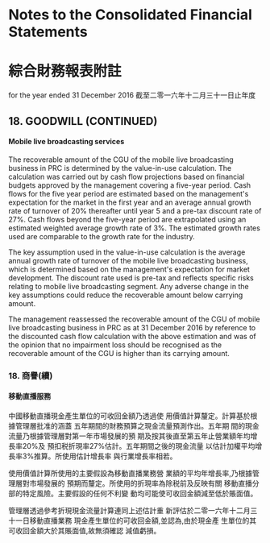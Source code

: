 # Notes to the Consolidated Financial Statements

# 綜合財務報表附註

for the year ended 31 December 2016 截至二零一六年十二月三十一日止年度

## 18. GOODWILL (CONTINUED)

#### **Mobile live broadcasting services**

The recoverable amount of the CGU of the mobile live broadcasting business in PRC is determined by the value-in-use calculation. The calculation was carried out by cash flow projections based on financial budgets approved by the management covering a five-year period. Cash flows for the five year period are estimated based on the management's expectation for the market in the first year and an average annual growth rate of turnover of 20% thereafter until year 5 and a pre-tax discount rate of 27%. Cash flows beyond the five-year period are extrapolated using an estimated weighted average growth rate of 3%. The estimated growth rates used are comparable to the growth rate for the industry.

The key assumption used in the value-in-use calculation is the average annual growth rate of turnover of the mobile live broadcasting business, which is determined based on the management's expectation for market development. The discount rate used is pre-tax and reflects specific risks relating to mobile live broadcasting segment. Any adverse change in the key assumptions could reduce the recoverable amount below carrying amount.

The management reassessed the recoverable amount of the CGU of mobile live broadcasting business in PRC as at 31 December 2016 by reference to the discounted cash flow calculation with the above estimation and was of the opinion that no impairment loss should be recognised as the recoverable amount of the CGU is higher than its carrying amount.

### 18. 商譽(續)

#### 移動直播服務

中國移動直播現金產生單位的可收回金額乃透過使 用價值計算釐定。計算基於根據管理層批准的涵蓋 五年期間的財務預算之現金流量預測作出。五年期 間的現金流量乃根據管理層對第一年市場發展的預 期及按其後直至第五年止營業額年均增長率20%及 預扣税折現率27%估計。五年期間之後的現金流量 以估計加權平均增長率3%推算。所使用估計增長率 與行業增長率相若。

使用價值計算所使用的主要假設為移動直播業務營 業額的平均年增長率,乃根據管理層對市場發展的 預期而釐定。所使用的折現率為除税前及反映有關 移動直播分部的特定風險。主要假設的任何不利變 動均可能使可收回金額減至低於賬面值。

管理層透過參考折現現金流量計算連同上述估計重 新評估於二零一六年十二月三十一日移動直播業務 現金產生單位的可收回金額,並認為,由於現金產 生單位的其可收回金額大於其賬面值,故無須確認 減值虧損。